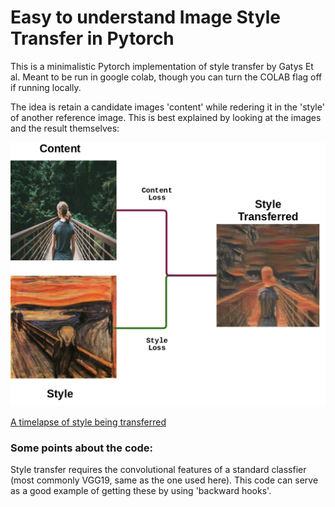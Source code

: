 # Easy to understand Image Style Transfer in Pytorch

This is a minimalistic Pytorch implementation of style transfer by Gatys Et al. Meant to be run in google colab, though you can turn the COLAB flag off if running locally.  

The idea is retain a candidate images 'content' while redering it in the 'style' of another reference image. This is best explained by looking at the images and the result themselves:
   
   <img src='https://raw.githubusercontent.com/tumble-weed/style-transfer/master/style_transfer_flowchart.png' />

[A timelapse of style being transferred](https://drive.google.com/open?id=1cIsETWlD2u2ceiUAt1K7NjnFpTRtKmtO)

### Some points about the code:

Style transfer requires the convolutional features of a standard classfier (most commonly VGG19, same as the one used here). This code can serve as a good example of getting these by using 'backward hooks'.

